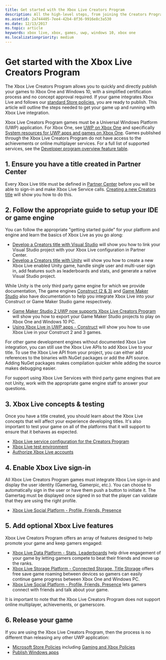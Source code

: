 ```yaml
---
title: Get started with the Xbox Live Creators Program
description: All the high-level steps, from joining the Creators Program, through releasing your game.
ms.assetid: 2a744405-7ee4-42b4-8f36-9916e8c3a530
ms.date: 12/13/2017
ms.topic: article
keywords: xbox live, xbox, games, uwp, windows 10, xbox one
ms.localizationpriority: medium
---
```

# Get started with the Xbox Live Creators Program
 
The Xbox Live Creators Program allows you to quickly and directly publish your games to Xbox One and Windows 10, with a simplified certification process and no concept approval required. If your game integrates Xbox Live and follows our [standard Store policies](https://msdn.microsoft.com/en-us/library/windows/apps/dn764944.aspx), you are ready to publish. This article will outline the steps needed to get your game up and running with Xbox Live integration. 

Xbox Live Creators Program games must be a Universal Windows Platform (UWP) application. For Xbox One, see [UWP on Xbox One](https://msdn.microsoft.com/en-us/windows/uwp/xbox-apps/index) and specifically [System resources for UWP apps and games on Xbox One](https://msdn.microsoft.com/en-us/windows/uwp/xbox-apps/system-resource-allocation). Games published through the Xbox Live Creators Program do not have access to the achievements or online multiplayer services. For a full list of supported services, see the [Developer program overview feature table](https://docs.microsoft.com/en-us/windows/uwp/xbox-live/developer-program-overview#feature-table).

## 1. Ensure you have a title created in Partner Center
Every Xbox Live title must be defined in [Partner Center](https://partner.microsoft.com/dashboard) before you will be able to sign-in and make Xbox Live Service calls.  [Creating a new Creators title](create-and-test-a-new-creators-title.md) will show you how to do this.

## 2. Follow the appropriate guide to setup your IDE or game engine
You can follow the appropriate "getting started guide" for your platform and engine and learn the basics of Xbox Live as you go along:

* [Develop a Creators title with Visual Studio](develop-creators-title-with-visual-studio.md) will show you how to link your Visual Studio project with your Xbox Live configuration in Partner Center.
* [Develop a Creators title with Unity](develop-creators-title-with-unity.md) will show you how to create a new Xbox Live enabled Unity game, handle single user and multi-user sign in, add features such as leaderboards and stats, and generate a native Visual Studio project.

While Unity is the only third party game engine for which we provide documentation, The game engines [Construct (2 & 3)](https://www.scirra.com/construct2) and [Game Maker Studio](https://www.yoyogames.com/gamemaker) also have documentation to help you integrate Xbox Live into your Construct or Game Maker Studio game respectively.

* [Game Maker Studio 2 UWP now supports Xbox Live Creators Program](https://www.yoyogames.com/gamemaker/xblc) will show you how to export your Game Maker Studio projects to play on Xbox One and Windows 10 PC.
* [Using Xbox Live in UWP apps - Construct](https://www.scirra.com/tutorials/9540/using-xbox-live-in-uwp-apps) will show you how to use Xbox Live in your Construct 2 and 3 games.

For other game development engines without documented Xbox Live integration, you can still use the Xbox Live APIs to add Xbox Live to your title. To use the Xbox Live API from your project, you can either add references to the binaries with NuGet packages or add the API source. Adding NuGet packages makes compilation quicker while adding the source makes debugging easier.

For support using Xbox Live Services with third party game engines that are not Unity, work with the appropriate game engine staff to answer your questions.

## 3. Xbox Live concepts & testing
Once you have a title created, you should learn about the Xbox Live concepts that will affect your experience developing titles. It's also important to test your game on all of the platforms that it will support to ensure that it behaves as expected.

- [Xbox Live service configuration for the Creators Program](xbox-live-service-configuration-creators.md)
- [Xbox Live test environment](../xbox-live-sandboxes.md)
- [Authorize Xbox Live accounts](authorize-xbox-live-accounts.md)

## 4. Enable Xbox Live sign-in
All Xbox Live Creators Program games must integrate Xbox Live sign-in and display the user identity (Gamertag, Gamerpic, etc.). You can choose to automatically sign in the user or have them push a button to initiate it. The Gamertag must be displayed once signed in so that the player can validate that they are using the right profile.

- [Xbox Live Social Platform - Profile, Friends, Presence](../social-platform/social-platform.md)

## 5. Add optional Xbox Live features

Xbox Live Creators Program offers an array of features designed to help promote your game and keep gamers engaged:

- [Xbox Live Data Platform - Stats, Leaderboards](../data-platform/data-platform.md) help drive engagement of your game by letting gamers compete to beat their friends and move up the ranks.
- [Xbox Live Storage Platform - Connected Storage, Title Storage](../storage-platform/storage-platform.md) offers free save game roaming between devices so gamers can easily continue game progress between Xbox One and Windows PC.
- [Xbox Live Social Platform - Profile, Friends, Presence](../social-platform/social-platform.md) lets gamers connect with friends and talk about your game.

It is important to note that the Xbox Live Creators Program does not support online multiplayer, achievements, or gamerscore.

## 6. Release your game

If you are using the Xbox Live Creators Program, then the process is no different than releasing any other UWP application:

- [Microsoft Store Policies](https://msdn.microsoft.com/en-us/library/windows/apps/dn764944.aspx) including [Gaming and Xbox Policies](https://msdn.microsoft.com/en-us/library/windows/apps/dn764944.aspx#pol_10_13)
- [Publish Windows apps](https://developer.microsoft.com/en-us/store/publish-apps)